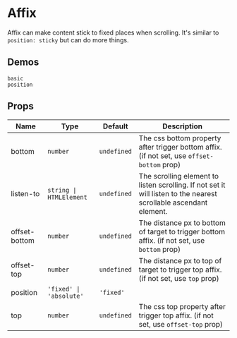 # Affix
Affix can make content stick to fixed places when scrolling. It's similar to `position: sticky` but can do more things.
## Demos
```demo
basic
position
```
## Props
|Name|Type|Default|Description|
|-|-|-|-|
|bottom|`number`|`undefined`|The css bottom property after trigger bottom affix. (if not set, use `offset-bottom` prop)|
|listen-to|`string \| HTMLElement`|`undefined`|The scrolling element to listen scrolling. If not set it will listen to the nearest scrollable ascendant element.|
|offset-bottom|`number`|`undefined`|The distance px to bottom of target to trigger bottom affix. (if not set, use `bottom` prop)|
|offset-top|`number`|`undefined`|The distance px to top of target to trigger top affix. (if not set, use `top` prop)|
|position|`'fixed' \| 'absolute'`|`'fixed'`||
|top|`number`|`undefined`|The css top property after trigger top affix. (if not set, use `offset-top` prop)|